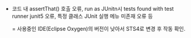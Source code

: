 - 코드 내 assertThat() 호출 오류, run as JUnitn시 tests found with test runner junit5 오류, 특정 클래스 JUnit 실행 메뉴 미존재 오류 등

  = 사용중인 IDE(Eclipse Oxygen)의 버전이 낮아서 STS4로 변경 후 작동 확인.